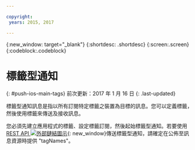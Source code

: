 ```yaml
---

copyright:
 years: 2015, 2017

---
```


{:new_window: target="_blank"}
{:shortdesc: .shortdesc}
{:screen:.screen}
{:codeblock:.codeblock}

# 標籤型通知 
{: #push-ios-main-tags}
前次更新：2017 年 1 月 16 日
{: .last-updated}

標籤型通知訊息是指以所有訂閱特定標籤之裝置為目標的訊息。您可以定義標籤，然後使用標籤來傳送及接收訊息。 

您必須先建立應用程式的標籤、設定標籤訂閱，然後起始標籤型通知。若要使用 [REST API ![外部鏈結圖示](../../icons/launch-glyph.svg "外部鏈結圖示")](https://mobile.{DomainName}/imfpush/){: new_window}傳送標籤型通知，請確定在公佈至訊息資源時提供 "tagNames"。 
